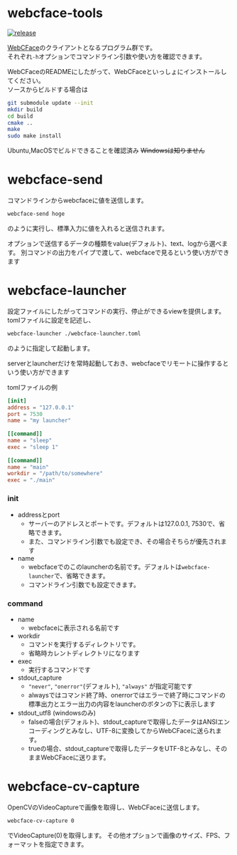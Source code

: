 # webcface-tools
[![release](https://img.shields.io/github/v/release/na-trium-144/webcface-tools)](https://github.com/na-trium-144/webcface-tools/releases)

[WebCFace](https://github.com/na-trium-144/webcface)のクライアントとなるプログラム群です。  
それぞれ`-h`オプションでコマンドライン引数や使い方を確認できます。

WebCFaceのREADMEにしたがって、WebCFaceといっしょにインストールしてください。  
ソースからビルドする場合は
```sh
git submodule update --init
mkdir build
cd build
cmake ..
make
sudo make install
```

Ubuntu,MacOSでビルドできることを確認済み ~~Windowsは知りません~~

# webcface-send

コマンドラインからwebcfaceに値を送信します。
```sh
webcface-send hoge
```
のように実行し、標準入力に値を入れると送信されます。

オプションで送信するデータの種類をvalue(デフォルト)、text、logから選べます。
別コマンドの出力をパイプで渡して、webcfaceで見るという使い方ができます

# webcface-launcher

設定ファイルにしたがってコマンドの実行、停止ができるviewを提供します。
tomlファイルに設定を記述し、
```sh
webcface-launcher ./webcface-launcher.toml
```
のように指定して起動します。

serverとlauncherだけを常時起動しておき、webcfaceでリモートに操作するという使い方ができます

tomlファイルの例
```toml
[init]
address = "127.0.0.1"
port = 7530
name = "my launcher"
 
[[command]]
name = "sleep"
exec = "sleep 1"
 
[[command]]
name = "main"
workdir = "/path/to/somewhere"
exec = "./main"
```
### init
* addressとport
	* サーバーのアドレスとポートです。デフォルトは127.0.0.1, 7530で、省略できます。
	* また、コマンドライン引数でも設定でき、その場合そちらが優先されます
* name
	* webcfaceでのこのlauncherの名前です。デフォルトは`webcface-launcher`で、省略できます。
	* コマンドライン引数でも設定できます。

### command
* name
	* webcfaceに表示される名前です
* workdir
	* コマンドを実行するディレクトリです。
	* 省略時カレントディレクトリになります
* exec
	* 実行するコマンドです
* stdout_capture
	* `"never"`, `"onerror"`(デフォルト), `"always"` が指定可能です
	* alwaysではコマンド終了時、onerrorではエラーで終了時にコマンドの標準出力とエラー出力の内容をlauncherのボタンの下に表示します
* stdout_utf8 (windowsのみ)
	* falseの場合(デフォルト)、stdout_captureで取得したデータはANSIエンコーディングとみなし、UTF-8に変換してからWebCFaceに送られます。
	* trueの場合、stdout_captureで取得したデータをUTF-8とみなし、そのままWebCFaceに送ります。

# webcface-cv-capture

OpenCVのVideoCaptureで画像を取得し、WebCFaceに送信します。

```sh
webcface-cv-capture 0
```
でVideoCapture(0)を取得します。
その他オプションで画像のサイズ、FPS、フォーマットを指定できます。
